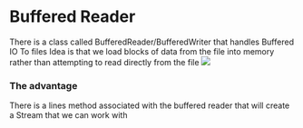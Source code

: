 # Buffered Reader
There is a class called BufferedReader/BufferedWriter that handles Buffered IO To files
Idea is that we load blocks of data from the file into memory rather than attempting to read directly from the file
![](Pasted%20image%2020240207083247.png)
### The advantage
There is a lines method associated with the buffered reader that will create a Stream<String> that we can work with
